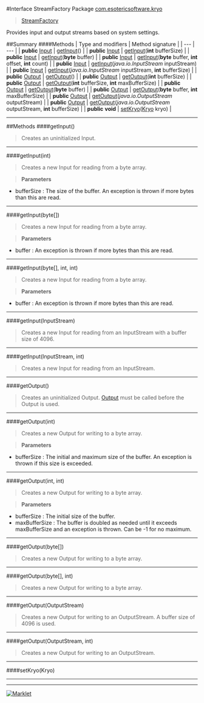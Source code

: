 #Interface StreamFactory
Package [com.esotericsoftware.kryo](README.md)<br>

> [StreamFactory](StreamFactory.md)



Provides input and output streams based on system settings.


##Summary
####Methods
| Type and modifiers | Method signature |
| --- | --- |
| **public** [Input](io/Input.md) | [getInput](#getinput)() |
| **public** [Input](io/Input.md) | [getInput](#getinputint)(**int** bufferSize) |
| **public** [Input](io/Input.md) | [getInput](#getinputbyte)(**byte** buffer) |
| **public** [Input](io/Input.md) | [getInput](#getinputbyte-int-int)(**byte** buffer, **int** offset, **int** count) |
| **public** [Input](io/Input.md) | [getInput](#getinputinputstream)(*java.io.InputStream* inputStream) |
| **public** [Input](io/Input.md) | [getInput](#getinputinputstream-int)(*java.io.InputStream* inputStream, **int** bufferSize) |
| **public** [Output](io/Output.md) | [getOutput](#getoutput)() |
| **public** [Output](io/Output.md) | [getOutput](#getoutputint)(**int** bufferSize) |
| **public** [Output](io/Output.md) | [getOutput](#getoutputint-int)(**int** bufferSize, **int** maxBufferSize) |
| **public** [Output](io/Output.md) | [getOutput](#getoutputbyte)(**byte** buffer) |
| **public** [Output](io/Output.md) | [getOutput](#getoutputbyte-int)(**byte** buffer, **int** maxBufferSize) |
| **public** [Output](io/Output.md) | [getOutput](#getoutputoutputstream)(*java.io.OutputStream* outputStream) |
| **public** [Output](io/Output.md) | [getOutput](#getoutputoutputstream-int)(*java.io.OutputStream* outputStream, **int** bufferSize) |
| **public** **void** | [setKryo](#setkryokryo)([Kryo](Kryo.md) kryo) |

---


##Methods
####getInput()
> Creates an uninitialized Input.


---

####getInput(int)
> Creates a new Input for reading from a byte array.

> **Parameters**
* bufferSize : The size of the buffer. An exception is thrown if more bytes than this are read.


---

####getInput(byte[])
> Creates a new Input for reading from a byte array.

> **Parameters**
* buffer : An exception is thrown if more bytes than this are read.


---

####getInput(byte[], int, int)
> Creates a new Input for reading from a byte array.

> **Parameters**
* buffer : An exception is thrown if more bytes than this are read.


---

####getInput(InputStream)
> Creates a new Input for reading from an InputStream with a buffer size of 4096.


---

####getInput(InputStream, int)
> Creates a new Input for reading from an InputStream.


---

####getOutput()
> Creates an uninitialized Output. [Output](io/Output.md) must be called before the Output is used.


---

####getOutput(int)
> Creates a new Output for writing to a byte array.

> **Parameters**
* bufferSize : The initial and maximum size of the buffer. An exception is thrown if this size is exceeded.


---

####getOutput(int, int)
> Creates a new Output for writing to a byte array.

> **Parameters**
* bufferSize : The initial size of the buffer.
* maxBufferSize : The buffer is doubled as needed until it exceeds maxBufferSize and an exception is thrown. Can be -1
           for no maximum.


---

####getOutput(byte[])
> Creates a new Output for writing to a byte array.


---

####getOutput(byte[], int)
> Creates a new Output for writing to a byte array.


---

####getOutput(OutputStream)
> Creates a new Output for writing to an OutputStream. A buffer size of 4096 is used.


---

####getOutput(OutputStream, int)
> Creates a new Output for writing to an OutputStream.


---

####setKryo(Kryo)
> 


---

---

[![Marklet](https://img.shields.io/badge/Generated%20by-Marklet-green.svg)](https://github.com/Faylixe/marklet)